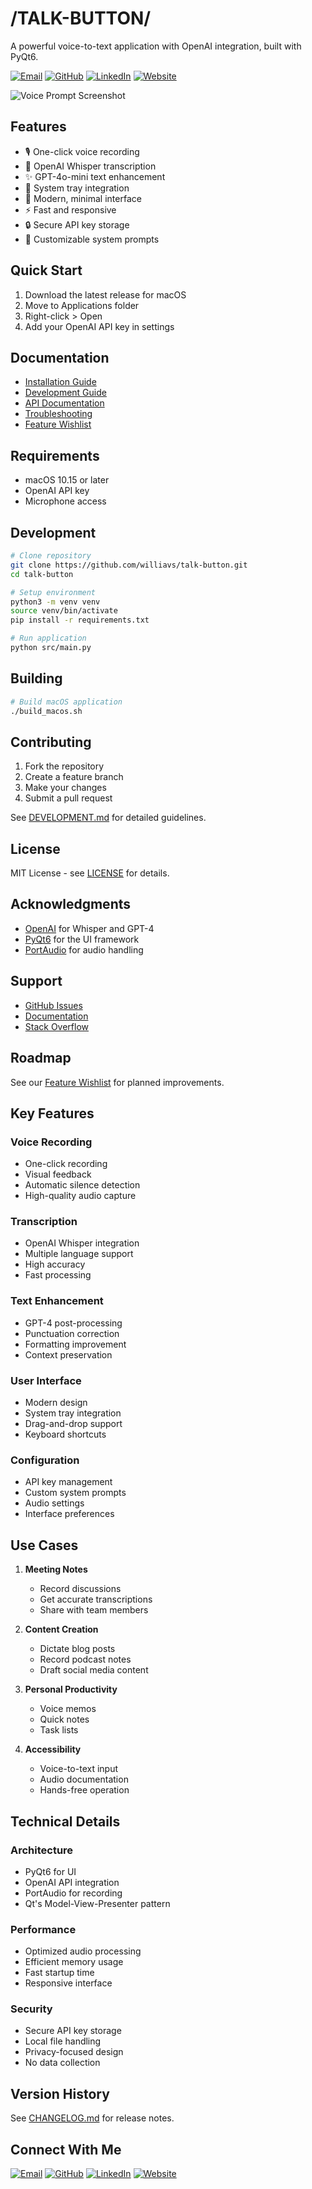 # /TALK-BUTTON/

A powerful voice-to-text application with OpenAI integration, built with PyQt6.



[![Email](https://img.shields.io/badge/Email-willy%40v3--ai.com-blue?style=flat-square&logo=gmail)](mailto:willy@v3-ai.com)
[![GitHub](https://img.shields.io/badge/GitHub-williavs-black?style=flat-square&logo=github)](https://github.com/williavs)
[![LinkedIn](https://img.shields.io/badge/LinkedIn-willyv3-0077B5?style=flat-square&logo=linkedin)](https://linkedin.com/in/willyv3)
[![Website](https://img.shields.io/badge/Website-v3--ai.com-green?style=flat-square&logo=safari)](https://v3-ai.com)

![Voice Prompt Screenshot](public/screenshot.png)

## Features

- 🎙️ One-click voice recording
- 🤖 OpenAI Whisper transcription
- ✨ GPT-4o-mini text enhancement
- 🎯 System tray integration
- 🎨 Modern, minimal interface
- ⚡ Fast and responsive
- 🔒 Secure API key storage
- 📝 Customizable system prompts

## Quick Start

1. Download the latest release for macOS
2. Move to Applications folder
3. Right-click > Open
4. Add your OpenAI API key in settings

## Documentation

- [Installation Guide](docs/INSTALLATION.md)
- [Development Guide](docs/DEVELOPMENT.md)
- [API Documentation](docs/API.md)
- [Troubleshooting](docs/TROUBLESHOOTING.md)
- [Feature Wishlist](docs/WISHLIST.md)

## Requirements

- macOS 10.15 or later
- OpenAI API key
- Microphone access

## Development

```bash
# Clone repository
git clone https://github.com/williavs/talk-button.git
cd talk-button

# Setup environment
python3 -m venv venv
source venv/bin/activate
pip install -r requirements.txt

# Run application
python src/main.py
```

## Building

```bash
# Build macOS application
./build_macos.sh
```

## Contributing

1. Fork the repository
2. Create a feature branch
3. Make your changes
4. Submit a pull request

See [DEVELOPMENT.md](docs/DEVELOPMENT.md) for detailed guidelines.

## License

MIT License - see [LICENSE](LICENSE) for details.

## Acknowledgments

- [OpenAI](https://openai.com/) for Whisper and GPT-4
- [PyQt6](https://www.riverbankcomputing.com/software/pyqt/) for the UI framework
- [PortAudio](http://www.portaudio.com/) for audio handling

## Support

- [GitHub Issues](https://github.com/williavs/talk-button/issues)
- [Documentation](docs/)
- [Stack Overflow](https://stackoverflow.com/questions/tagged/voice-prompt)

## Roadmap

See our [Feature Wishlist](docs/WISHLIST.md) for planned improvements.



## Key Features

### Voice Recording
- One-click recording
- Visual feedback
- Automatic silence detection
- High-quality audio capture

### Transcription
- OpenAI Whisper integration
- Multiple language support
- High accuracy
- Fast processing

### Text Enhancement
- GPT-4 post-processing
- Punctuation correction
- Formatting improvement
- Context preservation

### User Interface
- Modern design
- System tray integration
- Drag-and-drop support
- Keyboard shortcuts

### Configuration
- API key management
- Custom system prompts
- Audio settings
- Interface preferences

## Use Cases

1. **Meeting Notes**
   - Record discussions
   - Get accurate transcriptions
   - Share with team members

2. **Content Creation**
   - Dictate blog posts
   - Record podcast notes
   - Draft social media content

3. **Personal Productivity**
   - Voice memos
   - Quick notes
   - Task lists

4. **Accessibility**
   - Voice-to-text input
   - Audio documentation
   - Hands-free operation

## Technical Details

### Architecture
- PyQt6 for UI
- OpenAI API integration
- PortAudio for recording
- Qt's Model-View-Presenter pattern

### Performance
- Optimized audio processing
- Efficient memory usage
- Fast startup time
- Responsive interface

### Security
- Secure API key storage
- Local file handling
- Privacy-focused design
- No data collection


## Version History

See [CHANGELOG.md](CHANGELOG.md) for release notes. 


## Connect With Me

[![Email](https://img.shields.io/badge/Email-willy%40v3--ai.com-blue?style=flat-square&logo=gmail)](mailto:willy@v3-ai.com)
[![GitHub](https://img.shields.io/badge/GitHub-williavs-black?style=flat-square&logo=github)](https://github.com/williavs)
[![LinkedIn](https://img.shields.io/badge/LinkedIn-willyv3-0077B5?style=flat-square&logo=linkedin)](https://linkedin.com/in/willyv3)
[![Website](https://img.shields.io/badge/Website-v3--ai.com-green?style=flat-square&logo=safari)](https://v3-ai.com)